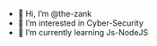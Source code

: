 - 👋 Hi, I’m @the-zank
- 👀 I’m interested in Cyber-Security  
- 🌱 I’m currently learning Js-NodeJS


<!---
the-zank/the-zank is a ✨ special ✨ repository because its `README.md` (this file) appears on your GitHub profile.
You can click the Preview link to take a look at your changes.
--->
